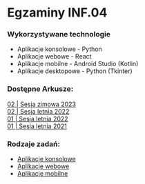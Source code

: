 # Egzaminy INF.04

### Wykorzystywane technologie
- Aplikacje konsolowe - Python
- Aplikacje webowe - React
- Aplikacje mobilne - Android Studio (Kotlin)
- Aplikacje desktopowe - Python (Tkinter)

### Dostępne Arkusze:

[<span class="number">02</span> | Sesja zimowa 2023](/inf04/arkusze/2023-zima-wersja-2.md)  
[<span class="number">02</span> | Sesja letnia 2022](/inf04/arkusze/2022-lato-wersja-2.md)  
[<span class="number">01</span> | Sesja letnia 2022](/inf04/arkusze/2022-lato-wersja-1.md)  
[<span class="number">01</span> | Sesja letnia 2021](/inf04/arkusze/2021-lato-wersja-1.md)


### Rodzaje zadań:
- [Aplikacje konsolowe](/inf04/rodzaje-zadan/aplikacjekonsolowe.md)  
- [Aplikacje webowe](/inf04/rodzaje-zadan/aplikacjewebowe.md)  
- [Aplikacje mobilne](/inf04/rodzaje-zadan/aplikacjemobilne.md)  